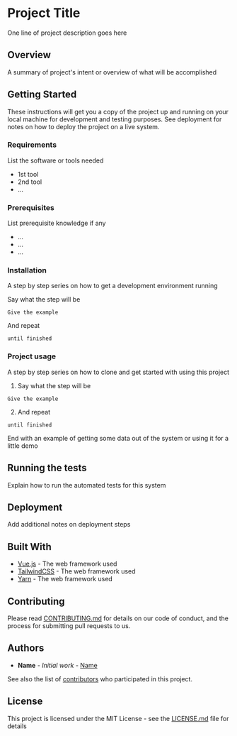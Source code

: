 # Project Title

One line of project description goes here

## Overview

A summary of project's intent or overview of what will be accomplished

## Getting Started

These instructions will get you a copy of the project up and running on your local machine for development and testing purposes. See deployment for notes on how to deploy the project on a live system.

### Requirements

List the software or tools needed
- 1st tool
- 2nd tool
- ...

### Prerequisites

List prerequisite knowledge if any
- ...
- ...
- ...


### Installation

A step by step series on how to get a development environment running

Say what the step will be

```
Give the example
```

And repeat

```
until finished
```

### Project usage

A step by step series on how to clone and get started with using this project

1. Say what the step will be

```
Give the example
```

2. And repeat

```
until finished
```

End with an example of getting some data out of the system or using it for a little demo

## Running the tests

Explain how to run the automated tests for this system


## Deployment

Add additional notes on deployment steps

## Built With

* [Vue.js](link) - The web framework used
* [TailwindCSS](link) - The web framework used
* [Yarn](link) - The web framework used

## Contributing

Please read [CONTRIBUTING.md](https://github.com/chec) for details on our code of conduct, and the process for submitting pull requests to us.


## Authors

* **Name** - *Initial work* - [Name](https://github.com/chec)

See also the list of [contributors](https://github.com/your/project/contributors) who participated in this project.

## License

This project is licensed under the MIT License - see the [LICENSE.md](LICENSE.md) file for details


